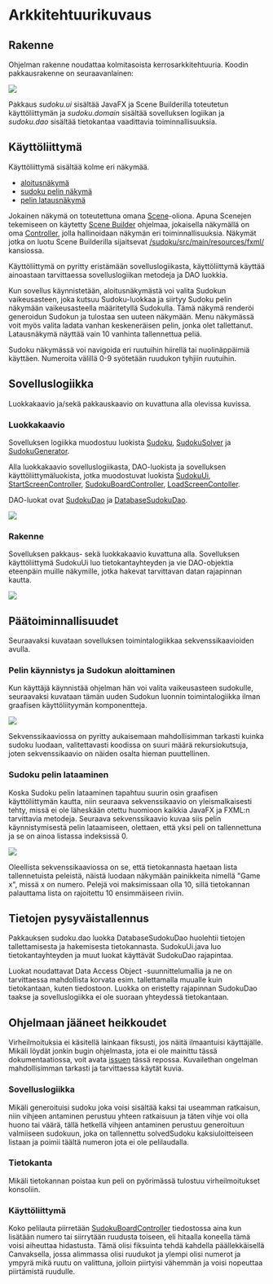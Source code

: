 # Arkkitehtuurikuvaus

## Rakenne

Ohjelman rakenne noudattaa kolmitasoista kerrosarkkitehtuuria. Koodin pakkausrakenne on seuraavanlainen:


<img src="https://github.com/sebazai/ot-harjoitustyo/blob/master/documentation/kuvat/pakkauskaavio.png">


Pakkaus _sudoku.ui_ sisältää JavaFX ja Scene Builderilla toteutetun käyttöliittymän ja _sudoku.domain_ sisältää sovelluksen logiikan ja _sudoku.dao_ sisältää tietokantaa vaadittavia toiminnallisuuksia.

## Käyttöliittymä

Käyttöliittymä sisältää kolme eri näkymää.

* [aloitusnäkymä](https://github.com/sebazai/ot-harjoitustyo/blob/master/sudoku/src/main/resources/fxml/startscreen.fxml)
* [sudoku pelin näkymä](https://github.com/sebazai/ot-harjoitustyo/blob/master/sudoku/src/main/resources/fxml/sudokuboard.fxml)
* [pelin latausnäkymä](https://github.com/sebazai/ot-harjoitustyo/blob/master/sudoku/src/main/resources/fxml/loadscreen.fxml)

Jokainen näkymä on toteutettuna omana [Scene](https://docs.oracle.com/javase/8/javafx/api/javafx/scene/Scene.html)-oliona. Apuna Scenejen tekemiseen on käytetty [Scene Builder](https://gluonhq.com/products/scene-builder/) ohjelmaa, jokaisella näkymällä on oma [Controller](https://github.com/sebazai/ot-harjoitustyo/tree/master/sudoku/src/main/java/sudoku/ui), jolla hallinoidaan näkymän eri toiminnallisuuksia. Näkymät jotka on luotu Scene Builderilla sijaitsevat [/sudoku/src/main/resources/fxml/](https://github.com/sebazai/ot-harjoitustyo/tree/master/sudoku/src/main/resources/fxml) kansiossa.

Käyttöliittymä on pyritty eristämään sovelluslogiikasta, käyttöliittymä käyttää ainoastaan tarvittaessa sovelluslogiikan metodeja ja DAO luokkia.

Kun sovellus käynnistetään, aloitusnäkymästä voi valita Sudokun vaikeusasteen, joka kutsuu Sudoku-luokkaa ja siirtyy Sudoku pelin näkymään vaikeusasteella määritetyllä Sudokulla. Tämä näkymä renderöi generoidun Sudokun ja tulostaa sen uuteen näkymään. Menu näkymässä voit myös valita ladata vanhan keskeneräisen pelin, jonka olet tallettanut. Latausnäkymä näyttää vain 10 vanhinta tallennettua peliä.

Sudoku näkymässä voi navigoida eri ruutuihin hiirellä tai nuolinäppäimiä käyttäen. Numeroita välillä 0-9 syötetään ruudukon tyhjiin ruutuihin.

## Sovelluslogiikka

Luokkakaavio ja/sekä pakkauskaavio on kuvattuna alla olevissa kuvissa.

### Luokkakaavio

Sovelluksen logiikka muodostuu luokista [Sudoku](https://github.com/sebazai/ot-harjoitustyo/blob/master/sudoku/src/main/java/sudoku/domain/Sudoku.java), [SudokuSolver](https://github.com/sebazai/ot-harjoitustyo/blob/master/sudoku/src/main/java/sudoku/domain/SudokuSolver.java) ja [SudokuGenerator](https://github.com/sebazai/ot-harjoitustyo/blob/master/sudoku/src/main/java/sudoku/domain/SudokuGenerator.java). 

Alla luokkakaavio sovelluslogiikasta, DAO-luokista ja sovelluksen käyttöliittymäluokista, jotka muodostuvat luokista [SudokuUi](https://github.com/sebazai/ot-harjoitustyo/blob/master/sudoku/src/main/java/sudoku/ui/SudokuUi.java), [StartScreenController](https://github.com/sebazai/ot-harjoitustyo/blob/master/sudoku/src/main/java/sudoku/ui/StartScreenController.java), [SudokuBoardController](https://github.com/sebazai/ot-harjoitustyo/blob/master/sudoku/src/main/java/sudoku/ui/SudokuBoardController.java), [LoadScreenContoller](https://github.com/sebazai/ot-harjoitustyo/blob/master/sudoku/src/main/java/sudoku/ui/LoadScreenController.java). 

DAO-luokat ovat [SudokuDao](https://github.com/sebazai/ot-harjoitustyo/blob/master/sudoku/src/main/java/sudoku/dao/SudokuDao.java) ja [DatabaseSudokuDao](https://github.com/sebazai/ot-harjoitustyo/blob/master/sudoku/src/main/java/sudoku/dao/DatabaseSudokuDao.java).

<img src="https://github.com/sebazai/ot-harjoitustyo/blob/master/documentation/kuvat/luokkakaavio.png">

### Rakenne

Sovelluksen pakkaus- sekä luokkakaavio kuvattuna alla. Sovelluksen käyttöliittymä SudokuUi luo tietokantayhteyden ja vie DAO-objektia eteenpäin muille näkymille, jotka hakevat tarvittavan datan rajapinnan kautta.

<img src="https://github.com/sebazai/ot-harjoitustyo/blob/master/documentation/kuvat/pakkausluokka.png">


## Päätoiminnallisuudet

Seuraavaksi kuvataan sovelluksen toimintalogiikkaa sekvenssikaavioiden avulla.

### Pelin käynnistys ja Sudokun aloittaminen

Kun käyttäjä käynnistää ohjelman hän voi valita vaikeusasteen sudokulle, seuraavaksi kuvataan tämän uuden Sudokun luonnin toimintalogiikka ilman graafisen käyttöliityymän komponentteja.

<img src="https://github.com/sebazai/ot-harjoitustyo/blob/master/documentation/kuvat/generatingEasySudokuVersion2.png">

Sekvenssikaaviossa on pyritty aukaisemaan mahdollisimman tarkasti kuinka sudoku luodaan, valitettavasti koodissa on suuri määrä rekursiokutsuja, joten sekvenssikaavio on näiden osalta hieman puuttellinen.

### Sudoku pelin lataaminen

Koska Sudoku pelin lataaminen tapahtuu suurin osin graafisen käyttöliittymän kautta, niin seuraava sekvenssikaavio on yleismalkaisesti tehty, missä ei ole läheskään otettu huomioon kaikkia JavaFX ja FXML:n tarvittavia metodeja. Seuraava sekvenssikaavio kuvaa siis pelin käynnistymisestä pelin lataamiseen, olettaen, että yksi peli on tallennettuna ja se on ainoa listassa indeksissä 0. 

<img src="https://github.com/sebazai/ot-harjoitustyo/blob/master/documentation/kuvat/loadgamesequence.png">

Oleellista sekvenssikaaviossa on se, että tietokannasta haetaan lista tallennetuista peleistä, näistä luodaan näkymään painikkeita nimellä "Game x", missä x on numero. Pelejä voi maksimissaan olla 10, sillä tietokannan palauttama lista on rajoitettu 10 ensimmäiseen riviin.

## Tietojen pysyväistallennus

Pakkauksen sudoku.dao luokka DatabaseSudokuDao huolehtii tietojen tallettamisesta ja hakemisesta tietokannasta. SudokuUi.java luo tietokantayhteyden ja muut luokat käyttävät SudokuDao rajapintaa.

Luokat noudattavat Data Access Object -suunnittelumallia ja ne on tarvittaessa mahdollista korvata esim. tallettamalla muualle kuin tietokantaan, kuten tiedostoon. Luokka on eristetty rajapinnan SudokuDao taakse ja sovelluslogiikka ei ole suoraan yhteydessä tietokantaan.


## Ohjelmaan jääneet heikkoudet

Virheilmoituksia ei käsitellä lainkaan fiksusti, jos näitä ilmaantuisi käyttäjälle. Mikäli löydät jonkin bugin ohjelmasta, jota ei ole mainittu tässä dokumentaatiossa, voit avata [issuen](https://github.com/sebazai/ot-harjoitustyo/issues) tässä repossa. Kuvailethan ongelman mahdollisimman tarkasti ja tarvittaessa käytät kuvia.

### Sovelluslogiikka

Mikäli generoituisi sudoku joka voisi sisältää kaksi tai useamman ratkaisun, niin vihjeen antaminen perustuu yhteen ratkaisuun ja täten vihje voi olla huono tai väärä, tällä hetkellä vihjeen antaminen perustuu generoituun valmiiseen sudokuun, joka on tallennettu solvedSudoku kaksiuloitteiseen listaan ja poimii täältä numeron jota ei ole pelilaudalla. 

### Tietokanta

Mikäli tietokannan poistaa kun peli on pyörimässä tulostuu virheilmoitukset konsoliin. 

### Käyttöliittymä

Koko pelilauta piirretään [SudokuBoardController](https://github.com/sebazai/ot-harjoitustyo/blob/master/sudoku/src/main/java/sudoku/ui/SudokuBoardController.java) tiedostossa aina kun lisätään numero tai siirrytään ruudusta toiseen, eli hitaalla koneella tämä voisi aiheuttaa hidastusta. Tämä olisi fiksuinta tehdä kahdella päällekkäisellä Canvaksella, jossa alimmassa olisi ruudukot ja ylempi olisi numerot ja ympyrä mikä ruutu on valittuna, jolloin piirtyisi vähemmän ja voisi nopeuttaa piirtämistä ruudulle.
